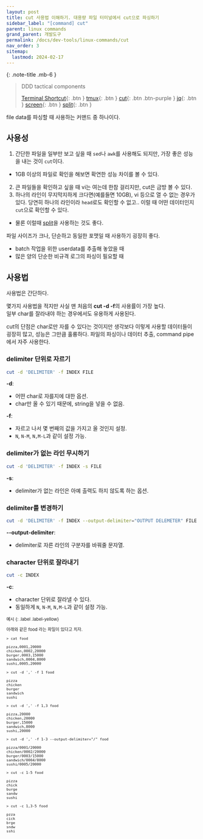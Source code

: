```yaml
---
layout: post
title: cut 사용법 이해하기. 대용량 파일 터미널에서 cut으로 파싱하기 
sidebar_label: "[command] cut" 
parent: linux commands
grand_parent: 개발도구
permalink: /docs/dev-tools/linux-commands/cut
nav_order: 3
sitemap:
  lastmod: 2024-02-17
---
```


{: .note-title .mb-6 }
> DDD tactical components
>
> [Terminal Shortcut](/docs/dev-tools/linux-commands/terminal){: .btn }
> [tmux](/docs/dev-tools/linux-commands/tmux){: .btn }
> [cut](/docs/dev-tools/linux-commands/cut){: .btn .btn-purple }
> [jq](/docs/dev-tools/linux-commands/jq){: .btn }
> [screen](/docs/dev-tools/linux-commands/screen){: .btn }
> [split](/docs/dev-tools/linux-commands/split){: .btn }


file data를 파싱할 때 사용하는 커맨드 중 하나이다.  

## 사용성

1. 간단한 파일을 일부만 보고 싶을 때 `sed`나 `awk`를 사용해도 되지만, 가장 좋은 성능을 내는 것이 `cut`이다.  
  - 1GB 이상의 파일로 확인을 해보면 확연한 성능 차이를 볼 수 있다.  
2. 큰 파일들을 확인하고 싶을 때 vi는 여는데 한참 걸리지만, cut은 금방 볼 수 있다.
3. 하나의 라인이 무지막지하게 크다면(예를들면 10GB), vi 등으로 열 수 없는 경우가 있다. 당연히 하나의 라인이라 `head`로도 확인할 수 없고.. 이럴 때 어떤 데이터인지 `cut`으로 확인할 수 있다.
  - 물론 이럴때 [split](https://meansoup.github.io/2021/04/07/split/)을 사용하는 것도 좋다.

파일 사이즈가 크나, 단순하고 동일한 포맷일 때 사용하기 굉장히 좋다.
- batch 작업을 위한 userdata를 추출해 놓았을 때
- 많은 양의 단순한 비규격 로그의 파싱이 필요할 때

## 사용법

사용법은 간단하다.  

몇가지 사용법을 적지만 사실 맨 처음의 **cut -d -f**의 사용률이 가장 높다.  
일부 char를 잘라내야 하는 경우에서도 유용하게 사용된다.

cut의 단점은 char로만 자를 수 있다는 것이지만 생각보다 이렇게 사용할 데이터들이 굉장히 많고, 성능은 그만큼 훌륭하다.
파일의 파싱이나 데이터 추출, command pipe에서 자주 사용한다.


### delimiter 단위로 자르기 

```bash
cut -d 'DELIMITER' -f INDEX FILE
```

**-d**:  
- 어떤 char로 자를지에 대한 옵션.
- char만 올 수 있기 때문에, string을 넣을 수 없음.

**-f**:  
- 자르고 나서 몇 번째의 값을 가지고 올 것인지 설정.
- `N`, `N-M`, `N,M-L`과 같이 설정 가능.

### delimiter가 없는 라인 무시하기 

```bash
cut -d 'DELIMITER' -f INDEX -s FILE
```

**-s**:
- delimiter가 없는 라인은 아예 출력도 하지 않도록 하는 옵션.

### delimiter를 변경하기

```bash
cut -d 'DELIMITER' -f INDEX --output-delimiter="OUTPUT DELEMETER" FILE
```

**--output-delimiter**:  
- delimiter로 자른 라인의 구분자를 바꿔줄 문자열.

### character 단위로 잘라내기

```bash
cut -c INDEX
```

**-c**:
- character 단위로 잘라낼 수 있다.  
- 동일하게 `N`, `N-M`, `N,M-L`과 같이 설정 가능.


<div class="code-example" markdown="1" style="font-size: 0.8em">
예시
{: .label .label-yellow}  

아래와 같은 food 라는 파일이 있다고 치자.  


```
> cat food

pizza,0001,20000  
chicken,0002,20000  
burger,0003,15000  
sandwich,0004,8000  
sushi,0005,20000  
```

```
> cut -d ',' -f 1 food

pizza
chicken
burger
sandwich
sushi
```

```
> cut -d ',' -f 1,3 food

pizza,20000  
chicken,20000  
burger,15000  
sandwich,8000  
sushi,20000  
```

```
> cut -d ',' -f 1-3 --output-delimiter="/" food

pizza/0001/20000  
chicken/0002/20000  
burger/0003/15000  
sandwich/0004/8000  
sushi/0005/20000  
```

```
> cut -c 1-5 food

pizza  
chick  
burge  
sandw  
sushi  
```

```
> cut -c 1,3-5 food

pzza
cick
brge
sndw
sshi 
```

</div>
